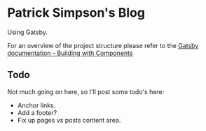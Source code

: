 # Patrick Simpson's Blog

Using Gatsby.

For an overview of the project structure please refer to the [Gatsby documentation - Building with Components](https://www.gatsbyjs.org/docs/building-with-components/)

## Todo

Not much going on here, so I'll post some todo's here:

- Anchor links.
- Add a footer?
- Fix up pages vs posts content area.

